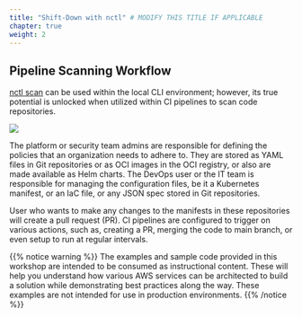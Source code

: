 ```yaml
---
title: "Shift-Down with nctl" # MODIFY THIS TITLE IF APPLICABLE
chapter: true
weight: 2
---
```


## Pipeline Scanning Workflow

[nctl scan](https://docs.nirmata.io/nctl/commands/scan/repository) can be used within the local CLI environment; however, its true potential is unlocked when utilized within CI pipelines to scan code repositories.

<img src="/images/scan_action_workflow.png" />

The platform or security team admins are responsible for defining the policies that an organization needs to adhere to. They are stored as YAML files in Git repositories or as OCI images in the OCI registry, or also are made available as Helm charts. The DevOps user or the IT team is responsible for managing the configuration files, be it a Kubernetes manifest, or an IaC file, or any JSON spec stored in Git repositories.

User who wants to make any changes to the manifests in these repositories will create a pull request (PR). CI pipelines are configured to trigger on various actions, such as, creating a PR, merging the code to main branch, or even setup to run at regular intervals.

{{% notice warning %}}
The examples and sample code provided in this workshop are intended to be consumed as instructional content. These will help you understand how various AWS services can be architected to build a solution while demonstrating best practices along the way. These examples are not intended for use in production environments.
{{% /notice %}}
